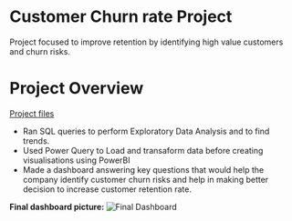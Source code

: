 # Customer Churn rate Project
Project focused to improve retention by identifying high value customers and churn risks.
# Project Overview
[Project files](https://github.com/shoaibhub/Project_2)
* Ran SQL queries to perform Exploratory Data Analysis and to find trends.
* Used Power Query to Load and transaform data before creating visualisations using PowerBI
* Made a dashboard answering key questions that would help the company identify customer churn risks and help in making better decision to increase customer retention rate.

**Final dashboard picture:**
![Final Dashboard](https://github.com/shoaibhub/Project_2/blob/main/images/Telecom_project_picture.png)
